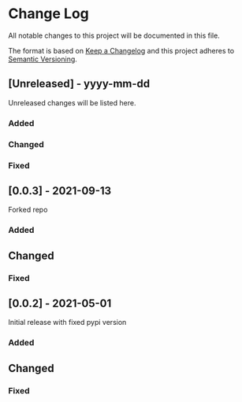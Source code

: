 # Change Log

All notable changes to this project will be documented in this file.

The format is based on [Keep a Changelog](http://keepachangelog.com/)
and this project adheres to [Semantic Versioning](http://semver.org/).

## [Unreleased] - yyyy-mm-dd

Unreleased changes will be listed here.

### Added

### Changed

### Fixed

## [0.0.3] - 2021-09-13

Forked repo

### Added

## Changed

### Fixed

## [0.0.2] - 2021-05-01

Initial release with fixed pypi version

### Added

## Changed

### Fixed
